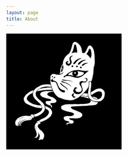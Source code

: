 ```yaml
---
layout: page
title: About
---
```

<style type="text/css">
#htb img {
all : initial;
}
</style>
<img src="/public/images/whitefox.jpg"><br>
<div id="htb">
<script src="https://www.hackthebox.eu/badge/19000"></script>
</div>
